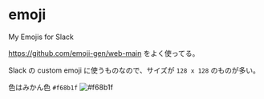 # emoji

My Emojis for Slack

https://github.com/emoji-gen/web-main をよく使ってる。

Slack の custom emoji に使うものなので、サイズが `128 x 128` のものが多い。

色はみかん色 `#f68b1f` ![#f68b1f](https://via.placeholder.com/15/f68b1f/)
